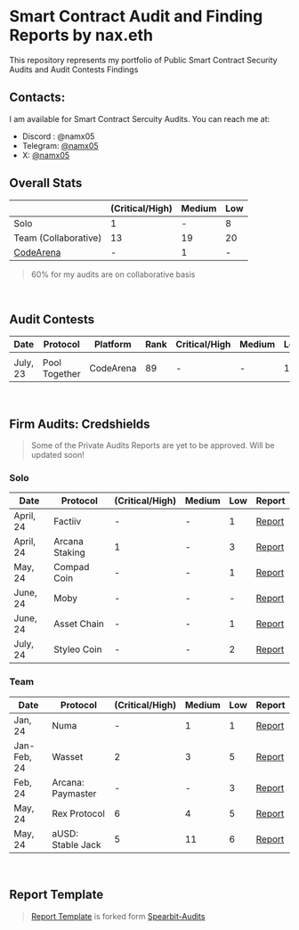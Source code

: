 # Smart Contract Audit and Finding Reports by nax.eth

This repository represents my portfolio of Public Smart Contract Security Audits and Audit Contests Findings
<br>

## Contacts:

I am available for Smart Contract Sercuity Audits. You can reach me at:

- Discord : @namx05
- Telegram: [@namx05](https://t.me/namx05)
- X: [@namx05](https://twitter.com/namx05)

## Overall Stats

|                                            | (Critical/High) | Medium | Low |
| ------------------------------------------ | --------------- | ------ | --- |
| Solo                                       | 1               | -      | 8   |
| Team (Collaborative)                       | 13              | 19     | 20  |
| [CodeArena](https://code4rena.com/@namx05) | -               | 1      | -   |

> 60% for my audits are on collaborative basis

<!-- | [Sherlock](https://sherlock.xyz/)          |         |          |      |        |     |
| [CodeHawks](https://www.codehawks.com/)    |         |          |      |        |     |
-->
<br>

## Audit Contests

| Date     | Protocol      | Platform  | Rank | Critical/High | Medium | Low | Report                            |
| -------- | ------------- | --------- | ---- | ------------- | ------ | --- | --------------------------------- |
|          |               |           |      |               |        |     |                                   |
| July, 23 | Pool Together | CodeArena | 89   | -             | -      | 1   | [Report](solo/C4/PoolTogether.md) |

<br>

## Firm Audits: Credshields

> Some of the Private Audits Reports are yet to be approved. Will be updated soon!

### Solo

<!-- |           |                |                     |          |      |        |     | [Report]()                                                                                                        | -->

| Date      | Protocol       | (Critical/High) | Medium | Low | Report                                                                                                            |
| --------- | -------------- | --------------- | ------ | --- | ----------------------------------------------------------------------------------------------------------------- |
| April, 24 | Factiiv        | -               | -      | 1   | [Report](https://github.com/Credshields/audit-reports/blob/master/Factiiv_Token_Final_Audit_Report.pdf)           |
| April, 24 | Arcana Staking | 1               | -      | 3   | [Report](https://github.com/Credshields/audit-reports/blob/master/Arcana_Staking_Contract_Final_Audit_Report.pdf) |
| May, 24   | Compad Coin    | -               | -      | 1   | [Report](https://github.com/Credshields/audit-reports/blob/master/Compad_Coin_Final_Audit_Report.pdf)             |
| June, 24  | Moby           | -               | -      | -   | [Report](https://github.com/Credshields/audit-reports/blob/master/Moby_Smart_Contract_Final_Report.pdf)           |
| June, 24  | Asset Chain    | -               | -      | 1   | [Report](https://github.com/Credshields/audit-reports/blob/master/Asset_Chain_Final_Audit_Report.pdf)             |
| July, 24  | Styleo Coin    | -               | -      | 2   | [Report](https://github.com/Credshields/audit-reports/blob/master/Styleo%20Coin%20Final%20Audit%20Report.pdf)     |

### Team

<!-- |           |                |                     |          |      |        |     | [Report]()                                                                                                        | -->

| Date        | Protocol          | (Critical/High) | Medium | Low | Report                                                                                                 |
| ----------- | ----------------- | --------------- | ------ | --- | ------------------------------------------------------------------------------------------------------ |
| Jan, 24     | Numa              | -               | 1      | 1   | [Report](https://github.com/Credshields/audit-reports/blob/master/Numa_Final_Audit_Report.pdf)         |
| Jan-Feb, 24 | Wasset            | 2               | 3      | 5   | [Report](https://github.com/Credshields/audit-reports/blob/master/Wasset_Final_Audit_Report.pdf)       |
| Feb, 24     | Arcana: Paymaster | -               | -      | 3   | [Report](https://github.com/Credshields/audit-reports/blob/master/Arcana_PayMaster_Final_Report.pdf)   |
| May, 24     | Rex Protocol      | 6               | 4      | 5   | [Report](https://github.com/Credshields/audit-reports/blob/master/Rex_Exchange_Final_Audit_Report.pdf) |
| May, 24     | aUSD: Stable Jack | 5               | 11     | 6   | [Report](https://github.com/Credshields/audit-reports/blob/master/aUSD_SC_Final_Audit_Report.pdf)      |

<br>

## Report Template

> [Report Template](Report_Template.md) is forked form [Spearbit-Audits](https://github.com/spearbit-audits/report-template/blob/main/report.md)

<br>
